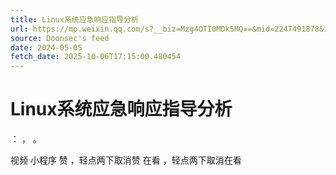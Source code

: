 ```yaml
---
title: Linux系统应急响应指导分析
url: https://mp.weixin.qq.com/s?__biz=Mzg4OTI0MDk5MQ==&mid=2247491878&idx=1&sn=c748e2d234f8e93910b5b845d4f5da2e
source: Doonsec's feed
date: 2024-05-05
fetch_date: 2025-10-06T17:15:00.480454
---
```


# Linux系统应急响应指导分析

：
，
。

视频
小程序
赞
，轻点两下取消赞
在看
，轻点两下取消在看
